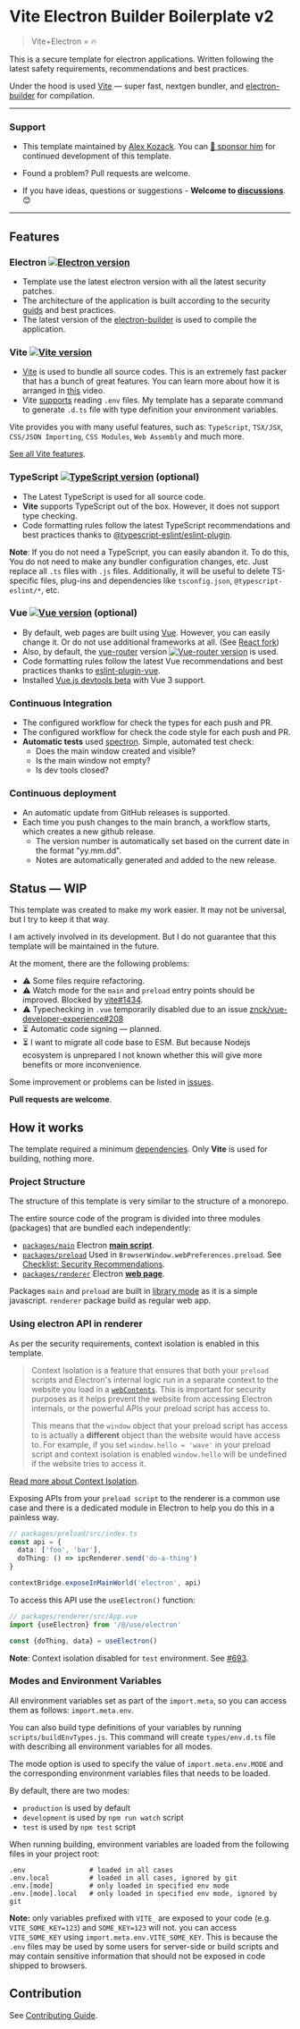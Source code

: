 # Vite Electron Builder Boilerplate v2

> Vite+Electron = 🔥

This is a secure template for electron applications. Written following the latest safety requirements, recommendations and best practices.

Under the hood is used [Vite] — super fast, nextgen bundler, and [electron-builder] for compilation.


___
### Support
- This template maintained by [Alex Kozack][cawa-93-github]. You can [💖 sponsor him][cawa-93-sponsor] for continued development of this template.

- Found a problem? Pull requests are welcome.

- If you have ideas, questions or suggestions - **Welcome to [discussions](https://github.com/cawa-93/vite-electron-builder/discussions)**. 😊
___


## Features

### Electron [![Electron version](https://img.shields.io/github/package-json/dependency-version/cawa-93/vite-electron-builder/dev/electron?label=%20)][electron]
- Template use the latest electron version with all the latest security patches.
- The architecture of the application is built according to the security [guids](https://www.electronjs.org/docs/tutorial/security) and best practices.
- The latest version of the [electron-builder] is used to compile the application.


### Vite [![Vite version](https://img.shields.io/github/package-json/dependency-version/cawa-93/vite-electron-builder/dev/vite?label=%20)][vite]
- [Vite] is used to bundle all source codes. This is an extremely fast packer that has a bunch of great features. You can learn more about how it is arranged in [this](https://youtu.be/xXrhg26VCSc) video.
- Vite [supports](https://vitejs.dev/guide/env-and-mode.html) reading `.env` files. My template has a separate command to generate `.d.ts` file with type definition your environment variables.

Vite provides you with many useful features, such as: `TypeScript`, `TSX/JSX`, `CSS/JSON Importing`, `CSS Modules`, `Web Assembly` and much more.

[See all Vite features](https://vitejs.dev/guide/features.html).


### TypeScript [![TypeScript version](https://img.shields.io/github/package-json/dependency-version/cawa-93/vite-electron-builder/dev/typescript?label=%20)][typescript] (optional)
- The Latest TypeScript is used for all source code. 
- **Vite** supports TypeScript out of the box. However, it does not support type checking.
- Code formatting rules follow the latest TypeScript recommendations and best practices thanks to [@typescript-eslint/eslint-plugin](https://www.npmjs.com/package/@typescript-eslint/eslint-plugin).

**Note**: If you do not need a TypeScript, you can easily abandon it. To do this, You do not need to make any bundler configuration changes, etc. Just replace all `.ts` files with `.js` files. Additionally, it will be useful to delete TS-specific files, plug-ins and dependencies like `tsconfig.json`, `@typescript-eslint/*`, etc.


### Vue [![Vue version](https://img.shields.io/github/package-json/dependency-version/cawa-93/vite-electron-builder/vue?label=%20)][vue] (optional)
- By default, web pages are built using [Vue]. However, you can easily change it. Or do not use additional frameworks at all. (See [React fork](https://github.com/soulsam480/vite-electron-react-starter))
- Also, by default, the [vue-router] version [![Vue-router version](https://img.shields.io/github/package-json/dependency-version/cawa-93/vite-electron-builder/vue-router?label=%20)][vue-router] is used.
- Code formatting rules follow the latest Vue recommendations and best practices thanks to [eslint-plugin-vue].
- Installed [Vue.js devtools beta](https://chrome.google.com/webstore/detail/vuejs-devtools/ljjemllljcmogpfapbkkighbhhppjdbg) with Vue 3 support.


### Continuous Integration
- The configured workflow for check the types for each push and PR.
- The configured workflow for check the code style for each push and PR.
- **Automatic tests** used [spectron]. Simple, automated test check:
  - Does the main window created and visible?
  - Is the main window not empty?
  - Is dev tools closed?
  

### Continuous deployment
- An automatic update from GitHub releases is supported.
- Each time you push changes to the main branch, a workflow starts, which creates a new github release.
  - The version number is automatically set based on the current date in the format "yy.mm.dd".
  - Notes are automatically generated and added to the new release.


## Status — WIP

This template was created to make my work easier. It may not be universal, but I try to keep it that way.

I am actively involved in its development. But I do not guarantee that this template will be maintained in the future.


At the moment, there are the following problems:

- ⚠ Some files require refactoring.
- ⚠ Watch mode for the `main` and `preload` entry points should be improved. Blocked by  [vite#1434](https://github.com/vitejs/vite/issues/1434).
- ⚠ Typechecking in `.vue` temporarily disabled due to an issue [znck/vue-developer-experience#208](https://github.com/znck/vue-developer-experience/issues/208)
- ⏳ Automatic code signing — planned.
- ⏳ I want to migrate all code base to ESM. But because Nodejs  ecosystem is unprepared I not known whether this will give more benefits or more inconvenience.

Some improvement or problems can be listed in [issues](https://github.com/cawa-93/vite-electron-builder/issues).

**Pull requests are welcome**.

## How it works
The template required a minimum [dependencies](package.json). Only **Vite** is used for building, nothing more.

### Project Structure

The structure of this template is very similar to the structure of a monorepo.

The entire source code of the program is divided into three modules (packages) that are bundled each independently:
- [`packages/main`](packages/main)
  Electron [**main script**](https://www.electronjs.org/docs/tutorial/quick-start#create-the-main-script-file).
- [`packages/preload`](packages/preload)
  Used in `BrowserWindow.webPreferences.preload`. See [Checklist: Security Recommendations](https://www.electronjs.org/docs/tutorial/security#2-do-not-enable-nodejs-integration-for-remote-content).
- [`packages/renderer`](packages/renderer)
  Electron [**web page**](https://www.electronjs.org/docs/tutorial/quick-start#create-a-web-page).

Packages `main` and `preload` are built in [library mode](https://vitejs.dev/guide/build.html#library-mode) as it is a simple javascript.
`renderer` package build as regular web app.



### Using electron API in renderer
As per the security requirements, context isolation is enabled in this template.
> Context Isolation is a feature that ensures that both your `preload` scripts and Electron's internal logic run in a separate context to the website you load in a [`webContents`](https://github.com/electron/electron/blob/master/docs/api/web-contents.md).  This is important for security purposes as it helps prevent the website from accessing Electron internals, or the powerful APIs your preload script has access to.
>
> This means that the `window` object that your preload script has access to is actually a **different** object than the website would have access to.  For example, if you set `window.hello = 'wave'` in your preload script and context isolation is enabled `window.hello` will be undefined if the website tries to access it.

[Read more about Context Isolation](https://github.com/electron/electron/blob/master/docs/tutorial/context-isolation.md).

Exposing APIs from your `preload script` to the renderer is a common use case and there is a dedicated module in Electron to help you do this in a painless way.
```ts
// packages/preload/src/index.ts
const api = {
  data: ['foo', 'bar'],
  doThing: () => ipcRenderer.send('do-a-thing')
}

contextBridge.exposeInMainWorld('electron', api)
```

To access this API use the `useElectron()` function:
```ts
// packages/renderer/src/App.vue
import {useElectron} from '/@/use/electron'

const {doThing, data} = useElectron()
```

**Note**: Context isolation disabled for `test` environment. See [#693](https://github.com/electron-userland/spectron/issues/693#issuecomment-747872160).



### Modes and Environment Variables
All environment variables set as part of the `import.meta`, so you can access them as follows: `import.meta.env`. 

You can also build type definitions of your variables by running `scripts/buildEnvTypes.js`. This command will create `types/env.d.ts` file with describing all environment variables for all modes.

The mode option is used to specify the value of `import.meta.env.MODE` and the corresponding environment variables files that needs to be loaded.

By default, there are two modes:
  - `production` is used by default
  - `development` is used by `npm run watch` script
  - `test` is used by `npm test` script

When running building, environment variables are loaded from the following files in your project root:

```
.env                # loaded in all cases
.env.local          # loaded in all cases, ignored by git
.env.[mode]         # only loaded in specified env mode
.env.[mode].local   # only loaded in specified env mode, ignored by git
```

**Note:** only variables prefixed with `VITE_` are exposed to your code (e.g. `VITE_SOME_KEY=123`) and `SOME_KEY=123` will not.  you can access `VITE_SOME_KEY` using `import.meta.env.VITE_SOME_KEY`. This is because the `.env` files may be used by some users for server-side or build scripts and may contain sensitive information that should not be exposed in code shipped to browsers.



## Contribution

See [Contributing Guide](contributing.md).


[vite]: https://vitejs.dev/
[electron]: https://electronjs.org/
[electron-builder]: https://www.electron.build/
[vue]: https://v3.vuejs.org/
[vue-router]: https://github.com/vuejs/vue-router-next/
[typescript]: https://www.typescriptlang.org/
[spectron]: https://www.electronjs.org/spectron/
[@vuedx/typecheck]: https://github.com/znck/vue-developer-experience/tree/master/packages/typecheck
[eslint-plugin-vue]: https://github.com/vuejs/eslint-plugin-vue
[cawa-93-github]: https://github.com/cawa-93/
[cawa-93-sponsor]: https://www.patreon.com/Kozack/
